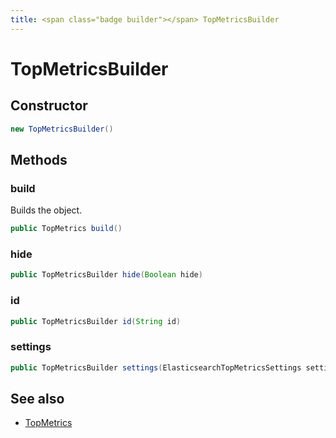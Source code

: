 ```yaml
---
title: <span class="badge builder"></span> TopMetricsBuilder
---
```

# <span class="badge builder"></span> TopMetricsBuilder

## Constructor

```java
new TopMetricsBuilder()
```
## Methods

### <span class="badge object-method"></span> build

Builds the object.

```java
public TopMetrics build()
```

### <span class="badge object-method"></span> hide

```java
public TopMetricsBuilder hide(Boolean hide)
```

### <span class="badge object-method"></span> id

```java
public TopMetricsBuilder id(String id)
```

### <span class="badge object-method"></span> settings

```java
public TopMetricsBuilder settings(ElasticsearchTopMetricsSettings settings)
```

## See also

 * <span class="badge object-type-class"></span> [TopMetrics](./object-TopMetrics.md)
